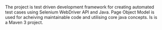 The project is test driven development framework for creating automated test cases using Selenium WebDriver API and Java.
Page Object Model is used for acheiving maintainable code and utilising core java concepts.
Is is a Maven 3 project.
